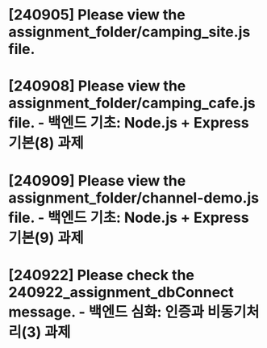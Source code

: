 # [240905] Please view the assignment_folder/camping_site.js file.

# [240908] Please view the assignment_folder/camping_cafe.js file. - 백엔드 기초: Node.js + Express 기본(8) 과제

# [240909] Please view the assignment_folder/channel-demo.js file. - 백엔드 기초: Node.js + Express 기본(9) 과제

# [240922] Please check the 240922_assignment_dbConnect message. - 백엔드 심화: 인증과 비동기처리(3) 과제
